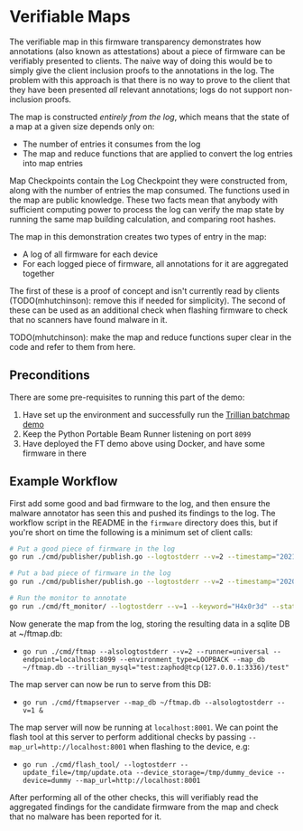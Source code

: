 Verifiable Maps
===============

The verifiable map in this firmware transparency demonstrates how annotations (also known as attestations) about a piece of firmware can be verifiably presented to clients.
The naive way of doing this would be to simply give the client inclusion proofs to the annotations in the log.
The problem with this approach is that there is no way to prove to the client that they have been presented *all* relevant annotations; logs do not support non-inclusion proofs.

The map is constructed *entirely from the log*, which means that the state of a map at a given size depends only on:
 * The number of entries it consumes from the log
 * The map and reduce functions that are applied to convert the log entries into map entries

Map Checkpoints contain the Log Checkpoint they were constructed from, along with the number of entries the map consumed.
The functions used in the map are public knowledge.
These two facts mean that anybody with sufficient computing power to process the log can verify the map state by running the same map building calculation, and comparing root hashes.

The map in this demonstration creates two types of entry in the map:
 * A log of all firmware for each device
 * For each logged piece of firmware, all annotations for it are aggregated together

The first of these is a proof of concept and isn't currently read by clients (TODO(mhutchinson): remove this if needed for simplicity).
The second of these can be used as an additional check when flashing firmware to check that no scanners have found malware in it.

TODO(mhutchinson): make the map and reduce functions super clear in the code and refer to them from here.

Preconditions
-------------

There are some pre-requisites to running this part of the demo:
 1. Have set up the environment and successfully run the [Trillian batchmap demo](https://github.com/google/trillian/tree/master/experimental/batchmap)
 2. Keep the Python Portable Beam Runner listening on port `8099`
 3. Have deployed the FT demo above using Docker, and have some firmware in there

Example Workflow
----------------

First add some good and bad firmware to the log, and then ensure the malware annotator has seen this and pushed its findings to the log.
The workflow script in the README in the `firmware` directory does this, but if you're short on time the following is a minimum set of client calls:

```bash
# Put a good piece of firmware in the log
go run ./cmd/publisher/publish.go --logtostderr --v=2 --timestamp="2021-10-10T15:30:20.19Z" --binary_path=./testdata/firmware/dummy_device/example.wasm --output_path=/tmp/update.ota --device=dummy

# Put a bad piece of firmware in the log
go run ./cmd/publisher/publish.go --logtostderr --v=2 --timestamp="2020-10-10T23:00:00.00Z" --binary_path=./testdata/firmware/dummy_device/hacked.wasm --output_path=/tmp/bad_update.ota --device=dummy

# Run the monitor to annotate
go run ./cmd/ft_monitor/ --logtostderr --v=1 --keyword="H4x0r3d" --state_file=/tmp/ftmon.state --annotate
```

Now generate the map from the log, storing the resulting data in a sqlite DB at ~/ftmap.db:

* `go run ./cmd/ftmap --alsologtostderr --v=2 --runner=universal --endpoint=localhost:8099 --environment_type=LOOPBACK --map_db ~/ftmap.db --trillian_mysql="test:zaphod@tcp(127.0.0.1:3336)/test"`

The map server can now be run to serve from this DB:

* `go run ./cmd/ftmapserver --map_db ~/ftmap.db --alsologtostderr --v=1 &`

The map server will now be running at `localhost:8001`. We can point the flash tool at this server to perform additional checks by passing `--map_url=http://localhost:8001` when flashing to the device, e.g:

* `go run ./cmd/flash_tool/ --logtostderr --update_file=/tmp/update.ota --device_storage=/tmp/dummy_device --device=dummy --map_url=http://localhost:8001`

After performing all of the other checks, this will verifiably read the aggregated findings for the candidate firmware from the map and check that no malware has been reported for it.
